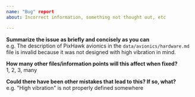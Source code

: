 ```yaml
---
name: "Bug" report
about: Incorrect information, something not thought out, etc

---
```


**Summarize the issue as briefly and concisely as you can**  
e.g. The description of PixHawk avionics in the `data/avionics/hardware.md`
file is invalid because it was not designed with high vibration in mind.

**How many other files/information points will this affect when fixed?**  
1, 2, 3, many

**Could there have been other mistakes that lead to this?  If so, what?**  
e.g. "High vibration" is not properly defined somewhere
